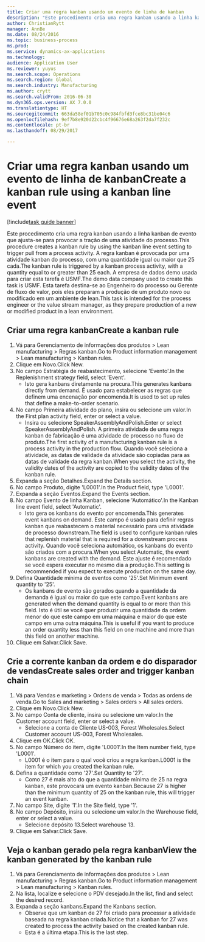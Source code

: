 ```yaml
--- 
title: Criar uma regra kanban usando um evento de linha de kanban
description: "Este procedimento cria uma regra kanban usando a linha kanban de evento que ajusta-se para provocar a tração de uma atividade do processo."
author: ChristianRytt
manager: AnnBe
ms.date: 08/24/2016
ms.topic: business-process
ms.prod: 
ms.service: dynamics-ax-applications
ms.technology: 
audience: Application User
ms.reviewer: yuyus
ms.search.scope: Operations
ms.search.region: Global
ms.search.industry: Manufacturing
ms.author: crytt
ms.search.validFrom: 2016-06-30
ms.dyn365.ops.version: AX 7.0.0
ms.translationtype: HT
ms.sourcegitcommit: 663da58ef01b705c0c984fbfd3fce8bc31be04c6
ms.openlocfilehash: 9ef7b8e920d22cbc4f96676e68a263f2da7f232c
ms.contentlocale: pt-br
ms.lasthandoff: 08/29/2017

---
```

# <a name="create-a-kanban-rule-using-a-kanban-line-event"></a><span data-ttu-id="3bca5-103">Criar uma regra kanban usando um evento de linha de kanban</span><span class="sxs-lookup"><span data-stu-id="3bca5-103">Create a kanban rule using a kanban line event</span></span>

[!include[task guide banner](../../includes/task-guide-banner.md)]

<span data-ttu-id="3bca5-104">Este procedimento cria uma regra kanban usando a linha kanban de evento que ajusta-se para provocar a tração de uma atividade do processo.</span><span class="sxs-lookup"><span data-stu-id="3bca5-104">This procedure creates a kanban rule by using the kanban line event setting to trigger pull from a process activity.</span></span> <span data-ttu-id="3bca5-105">A regra kanban é provocada por uma atividade kanban do processo, com uma quantidade igual ou maior que 25 cada.</span><span class="sxs-lookup"><span data-stu-id="3bca5-105">The kanban rule is triggered by a kanban process activity, with a quantity equal to or greater than 25 each.</span></span> <span data-ttu-id="3bca5-106">A empresa de dados demo usada para criar esta tarefa é USMF.</span><span class="sxs-lookup"><span data-stu-id="3bca5-106">The demo data company used to create this task is USMF.</span></span> <span data-ttu-id="3bca5-107">Esta tarefa destina-se ao Engenheiro do processo ou Gerente de fluxo de valor, pois eles preparam a produção de um produto novo ou modificado em um ambiente de lean.</span><span class="sxs-lookup"><span data-stu-id="3bca5-107">This task is intended for the process engineer or the value stream manager, as they prepare production of a new or modified product in a lean environment.</span></span>


## <a name="create-a-kanban-rule"></a><span data-ttu-id="3bca5-108">Criar uma regra kanban</span><span class="sxs-lookup"><span data-stu-id="3bca5-108">Create a kanban rule</span></span>
1. <span data-ttu-id="3bca5-109">Vá para Gerenciamento de informações dos produtos > Lean manufacturing > Regras kanban.</span><span class="sxs-lookup"><span data-stu-id="3bca5-109">Go to Product information management > Lean manufacturing > Kanban rules.</span></span>
2. <span data-ttu-id="3bca5-110">Clique em Novo.</span><span class="sxs-lookup"><span data-stu-id="3bca5-110">Click New.</span></span>
3. <span data-ttu-id="3bca5-111">No campo Estratégia de reabastecimento, selecione 'Evento'.</span><span class="sxs-lookup"><span data-stu-id="3bca5-111">In the Replenishment strategy field, select 'Event'.</span></span>
    * <span data-ttu-id="3bca5-112">Isto gera kanbans diretamente na procura.</span><span class="sxs-lookup"><span data-stu-id="3bca5-112">This generates kanbans directly from demand.</span></span> <span data-ttu-id="3bca5-113">É usado para estabelecer as regras que definem uma encenação por encomenda.</span><span class="sxs-lookup"><span data-stu-id="3bca5-113">It is used to set up rules that define a make-to-order scenario.</span></span>  
4. <span data-ttu-id="3bca5-114">No campo Primeira atividade do plano, insira ou selecione um valor.</span><span class="sxs-lookup"><span data-stu-id="3bca5-114">In the First plan activity field, enter or select a value.</span></span>
    * <span data-ttu-id="3bca5-115">Insira ou selecione SpeakerAssemblyAndPolish.</span><span class="sxs-lookup"><span data-stu-id="3bca5-115">Enter or select SpeakerAssemblyAndPolish.</span></span> <span data-ttu-id="3bca5-116">A primeira atividade de uma regra kanban de fabricação é uma atividade de processo no fluxo de produto.</span><span class="sxs-lookup"><span data-stu-id="3bca5-116">The first activity of a manufacturing kanban rule is a process activity in the production flow.</span></span> <span data-ttu-id="3bca5-117">Quando você seleciona a atividade, as datas de validade da atividade são copiadas para as datas de validade da regra kanban.</span><span class="sxs-lookup"><span data-stu-id="3bca5-117">When you select the activity, the validity dates of the activity are copied to the validity dates of the kanban rule.</span></span>  
5. <span data-ttu-id="3bca5-118">Expanda a seção Detalhes.</span><span class="sxs-lookup"><span data-stu-id="3bca5-118">Expand the Details section.</span></span>
6. <span data-ttu-id="3bca5-119">No campo Produto, digite 'L0001'.</span><span class="sxs-lookup"><span data-stu-id="3bca5-119">In the Product field, type 'L0001'.</span></span>
7. <span data-ttu-id="3bca5-120">Expanda a seção Eventos.</span><span class="sxs-lookup"><span data-stu-id="3bca5-120">Expand the Events section.</span></span>
8. <span data-ttu-id="3bca5-121">No campo Evento de linha Kanban, selecione 'Automático'.</span><span class="sxs-lookup"><span data-stu-id="3bca5-121">In the Kanban line event field, select 'Automatic'.</span></span>
    * <span data-ttu-id="3bca5-122">Isto gera os kanbans do evento por encomenda.</span><span class="sxs-lookup"><span data-stu-id="3bca5-122">This generates event kanbans on demand.</span></span>  <span data-ttu-id="3bca5-123">Este campo é usado para definir regras kanban que reabastecem o material necessário para uma atividade de processo downstream.</span><span class="sxs-lookup"><span data-stu-id="3bca5-123">The field is used to configure kanban rules that replenish material that is required for a downstream process activity.</span></span> <span data-ttu-id="3bca5-124">Quando você seleciona automático, os kanbans do evento são criados com a procura.</span><span class="sxs-lookup"><span data-stu-id="3bca5-124">When you select Automatic, the event kanbans are created with the demand.</span></span> <span data-ttu-id="3bca5-125">Este ajuste é recomendado se você espera executar no mesmo dia a produção.</span><span class="sxs-lookup"><span data-stu-id="3bca5-125">This setting is recommended if you expect to execute production on the same day.</span></span>  
9. <span data-ttu-id="3bca5-126">Defina Quantidade mínima de eventos como '25'.</span><span class="sxs-lookup"><span data-stu-id="3bca5-126">Set Minimum event quantity to '25'.</span></span>
    * <span data-ttu-id="3bca5-127">Os kanbans de evento são gerados quando a quantidade da demanda é igual ou maior do que este campo.</span><span class="sxs-lookup"><span data-stu-id="3bca5-127">Event kanbans are generated when the demand quantity is equal to or more than this field.</span></span> <span data-ttu-id="3bca5-128">Isto é útil se você quer produzir uma quantidade da ordem menor do que este campo em uma máquina e maior do que este campo em uma outra máquina.</span><span class="sxs-lookup"><span data-stu-id="3bca5-128">This is useful if you want to produce an order quantity less than this field on one machine and more than this field on another machine.</span></span>  
10. <span data-ttu-id="3bca5-129">Clique em Salvar.</span><span class="sxs-lookup"><span data-stu-id="3bca5-129">Click Save.</span></span>

## <a name="create-sales-order-and-trigger-kanban-chain"></a><span data-ttu-id="3bca5-130">Crie a corrente kanban da ordem e do disparador de vendas</span><span class="sxs-lookup"><span data-stu-id="3bca5-130">Create sales order and trigger kanban chain</span></span>
1. <span data-ttu-id="3bca5-131">Vá para Vendas e marketing > Ordens de venda > Todas as ordens de venda.</span><span class="sxs-lookup"><span data-stu-id="3bca5-131">Go to Sales and marketing > Sales orders > All sales orders.</span></span>
2. <span data-ttu-id="3bca5-132">Clique em Novo.</span><span class="sxs-lookup"><span data-stu-id="3bca5-132">Click New.</span></span>
3. <span data-ttu-id="3bca5-133">No campo Conta de cliente, insira ou selecione um valor.</span><span class="sxs-lookup"><span data-stu-id="3bca5-133">In the Customer account field, enter or select a value.</span></span>
    * <span data-ttu-id="3bca5-134">Selecione a conta de Cliente US-003, Forest Wholesales.</span><span class="sxs-lookup"><span data-stu-id="3bca5-134">Select Customer account US-003, Forest Wholesales.</span></span>  
4. <span data-ttu-id="3bca5-135">Clique em OK.</span><span class="sxs-lookup"><span data-stu-id="3bca5-135">Click OK.</span></span>
5. <span data-ttu-id="3bca5-136">No campo Número do item, digite 'L0001'.</span><span class="sxs-lookup"><span data-stu-id="3bca5-136">In the Item number field, type 'L0001'.</span></span>
    * <span data-ttu-id="3bca5-137">L0001 é o item para o qual você criou a regra kanban.</span><span class="sxs-lookup"><span data-stu-id="3bca5-137">L0001 is the item for which you created the kanban rule.</span></span>  
6. <span data-ttu-id="3bca5-138">Defina a quantidade como '27'.</span><span class="sxs-lookup"><span data-stu-id="3bca5-138">Set Quantity to '27'.</span></span>
    * <span data-ttu-id="3bca5-139">Como 27 é mais alto do que a quantidade mínima de 25 na regra kanban, este provocará um evento kanban.</span><span class="sxs-lookup"><span data-stu-id="3bca5-139">Because 27 is higher than the minimum quantity of 25 on the kanban rule, this will trigger an event kanban.</span></span>  
7. <span data-ttu-id="3bca5-140">No campo Site, digite '1'.</span><span class="sxs-lookup"><span data-stu-id="3bca5-140">In the Site field, type '1'.</span></span>
8. <span data-ttu-id="3bca5-141">No campo Depósito, insira ou selecione um valor.</span><span class="sxs-lookup"><span data-stu-id="3bca5-141">In the Warehouse field, enter or select a value.</span></span>
    * <span data-ttu-id="3bca5-142">Selecione depósito 13.</span><span class="sxs-lookup"><span data-stu-id="3bca5-142">Select warehouse 13.</span></span>  
9. <span data-ttu-id="3bca5-143">Clique em Salvar.</span><span class="sxs-lookup"><span data-stu-id="3bca5-143">Click Save.</span></span>

## <a name="view-the-kanban-generated-by-the-kanban-rule"></a><span data-ttu-id="3bca5-144">Veja o kanban gerado pela regra kanban</span><span class="sxs-lookup"><span data-stu-id="3bca5-144">View the kanban generated by the kanban rule</span></span>
1. <span data-ttu-id="3bca5-145">Vá para Gerenciamento de informações dos produtos > Lean manufacturing > Regras kanban.</span><span class="sxs-lookup"><span data-stu-id="3bca5-145">Go to Product information management > Lean manufacturing > Kanban rules.</span></span>
2. <span data-ttu-id="3bca5-146">Na lista, localize e selecione o PDV desejado.</span><span class="sxs-lookup"><span data-stu-id="3bca5-146">In the list, find and select the desired record.</span></span>
3. <span data-ttu-id="3bca5-147">Expanda a seção kanbans.</span><span class="sxs-lookup"><span data-stu-id="3bca5-147">Expand the Kanbans section.</span></span>
    * <span data-ttu-id="3bca5-148">Observe que um kanban de 27 foi criado para processar a atividade baseada na regra kanban criada.</span><span class="sxs-lookup"><span data-stu-id="3bca5-148">Notice that a kanban for 27 was created to process the  activity based on the created kanban rule.</span></span>  
    * <span data-ttu-id="3bca5-149">Esta é a última etapa.</span><span class="sxs-lookup"><span data-stu-id="3bca5-149">This is the last step.</span></span>  


